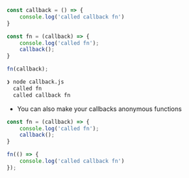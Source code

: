 
```js
const callback = () => {
	console.log('called callback fn')
}

const fn = (callback) => {
	console.log('called fn');
	callback();
}

fn(callback);
```

```bash
❯ node callback.js
  called fn
  called callback fn
```

- You can also make your callbacks anonymous functions

```js
const fn = (callback) => {
	console.log('called fn');
	callback();
}

fn(() => {
	console.log('called callback fn')
});
```